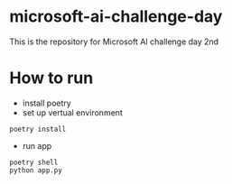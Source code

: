 # microsoft-ai-challenge-day
This is the repository for Microsoft AI challenge day 2nd

# How to run
- install poetry
- set up vertual environment
```
poetry install
```
- run app
```
poetry shell
python app.py
```
